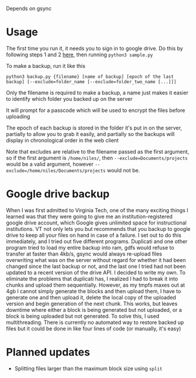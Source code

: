 Depends on gsync

# Usage

The first time you run it, it needs you to sign in to google drive. Do this by following steps 1 and 2 [here](https://developers.google.com/drive/v3/web/quickstart/python), then running `python3 sample.py`

To make a backup, run it like this

`python3 backup.py {filename} [name of backup] [epoch of the last backup] [--exclude=folder_name [--exclude=folder_two_name [...]]]`

Only the filename is required to make a backup, a name just makes it easier to identify which folder you backed up on the server

It will prompt for a passcode which will be used to encrypt the files before uploading

The epoch of each backup is stored in the folder it's put in on the server, partially to allow you to grab it easily, and partially so the backups will display in chronological order in the web client

Note that excludes are relative to the filename passed as the first argument, so if the first argument is `/home/niles/`, then `--exclude=Documents/projects` would be a valid argument, however `--exclude=/home/niles/Documents/projects` would not be.

# Google drive backup

When I was first admitted to Virginia Tech, one of the many exciting things I learned was that they were going to give me an institution-registered google drive account, which Google gives unlimited space for instructional institutions. VT not only lets you but recommends that you backup to google drive to keep all your files on hand in case of a failure. I set out to do this immediately, and I tried out five different programs. Duplicati and one other program tried to load my entire backup into ram, gdfs would refuse to transfer at faster than 4kb/s, gsync would always re-upload files overwriting what was on the server without regard for whether it had been changed since the last backup or not, and the last one I tried had not been updated to a recent version of the drive API. I decided to write my own. To eliminate the problems that duplicati has, I realized I had to break it into chunks and upload them sequentially. However, as my tmpfs maxes out at 4gb I cannot simply generate the blocks and then upload them, I have to generate one and then upload it, delete the local copy of the uploaded version and begin generation of the next chunk. This works, but leaves downtime where either a block is being generated but not uploaded, or a block is being uploaded but not generated. To solve this, I used multithreading. 
There is currently no automated way to restore backed up files but it could be done in like four lines of code (or manually, it's easy)

# Planned updates

- Splitting files larger than the maximum block size using `split`
